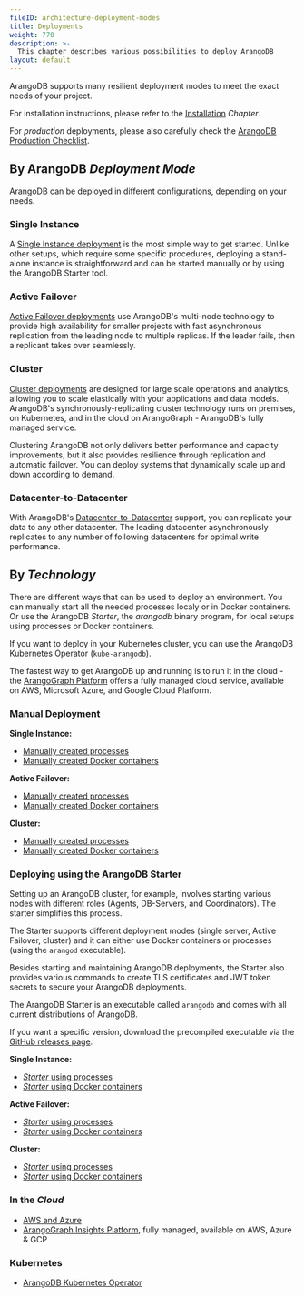 ```yaml
---
fileID: architecture-deployment-modes
title: Deployments
weight: 770
description: >-
  This chapter describes various possibilities to deploy ArangoDB
layout: default
---
```

ArangoDB supports many resilient deployment modes to meet the exact needs of
your project. 

For installation instructions, please refer to the [Installation](../installation/) _Chapter_.

For _production_ deployments, please also carefully check the
[ArangoDB Production Checklist](deployment-production-checklist).

## By ArangoDB _Deployment Mode_

ArangoDB can be deployed in different configurations, depending on your needs.

### Single Instance

A [Single Instance deployment](single-instance/)
is the most simple way
to get started. Unlike other setups, which require some specific procedures,
deploying a stand-alone instance is straightforward and can be started manually
or by using the ArangoDB Starter tool.   

### Active Failover

[Active Failover deployments](active-failover/)
use ArangoDB's
multi-node technology to provide high availability for smaller projects with
fast asynchronous replication from the leading node to multiple replicas.
If the leader fails, then a replicant takes over seamlessly.

### Cluster

[Cluster deployments](cluster/)
are designed for large scale
operations and analytics, allowing you to scale elastically with your
applications and data models. ArangoDB's synchronously-replicating cluster
technology runs on premises, on Kubernetes, and in the cloud on ArangoGraph - 
ArangoDB's fully managed service. 

Clustering ArangoDB not only delivers better performance and capacity improvements,
but it also provides resilience through replication and automatic failover.
You can deploy systems that dynamically scale up and down according to demand.

### Datacenter-to-Datacenter

With ArangoDB's [Datacenter-to-Datacenter](../arangosync/) support, you can replicate
your data to any other datacenter. The leading datacenter asynchronously
replicates to any number of following datacenters for optimal write performance.

## By _Technology_

There are different ways that can be used to deploy an environment. You can
manually start all the needed processes localy or in Docker containers. 
Or use the ArangoDB _Starter_, the _arangodb_ binary program, for
local setups using processes or Docker containers.

If you want to deploy in your Kubernetes cluster, you can use the ArangoDB
Kubernetes Operator (`kube-arangodb`).

The fastest way to get ArangoDB up and running is to run it in the cloud - the
[ArangoGraph Platform](https://cloud.arangodb.com) offers a 
fully managed cloud service, available on AWS, Microsoft Azure, and Google Cloud Platform.

### Manual Deployment

**Single Instance:**

- [Manually created processes](single-instance/deployment-single-instance-manual-start)
- [Manually created Docker containers](single-instance/deployment-single-instance-manual-start#manual-start-in-docker)

**Active Failover:**

- [Manually created processes](active-failover/deployment-active-failover-manual-start)
- [Manually created Docker containers](active-failover/deployment-active-failover-manual-start#manual-start-in-docker)

**Cluster:**

- [Manually created processes](cluster/deployment/deployment-cluster-manual-start)
- [Manually created Docker containers](cluster/deployment/deployment-cluster-manual-start#manual-start-in-docker)

### Deploying using the ArangoDB Starter

Setting up an ArangoDB cluster, for example, involves starting various nodes
with different roles (Agents, DB-Servers, and Coordinators). The starter
simplifies this process.

The Starter supports different deployment modes (single server, Active Failover,
cluster) and it can either use Docker containers or processes (using the
`arangod` executable).

Besides starting and maintaining ArangoDB deployments, the Starter also provides
various commands to create TLS certificates and JWT token secrets to secure your
ArangoDB deployments.

The ArangoDB Starter is an executable called `arangodb` and comes with all
current distributions of ArangoDB.

If you want a specific version, download the precompiled executable via the
[GitHub releases page](https://github.com/arangodb-helper/arangodb/releases).

**Single Instance:**

- [_Starter_ using processes](single-instance/deployment-single-instance-using-the-starter)
- [_Starter_ using Docker containers](single-instance/deployment-single-instance-using-the-starter#using-the-arangodb-starter-in-docker)

**Active Failover:**

- [_Starter_ using processes](active-failover/deployment-active-failover-using-the-starter)
- [_Starter_ using Docker containers](active-failover/deployment-active-failover-using-the-starter#using-the-arangodb-starter-in-docker)

**Cluster:**

- [_Starter_ using processes](cluster/deployment/deployment-cluster-using-the-starter)
- [_Starter_ using Docker containers](cluster/deployment/deployment-cluster-using-the-starter#using-the-arangodb-starter-in-docker)


### In the _Cloud_

- [AWS and Azure](deployment-cloud)
- [ArangoGraph Insights Platform](https://cloud.arangodb.com),
  fully managed, available on AWS, Azure & GCP

### Kubernetes

- [ArangoDB Kubernetes Operator](kubernetes/)